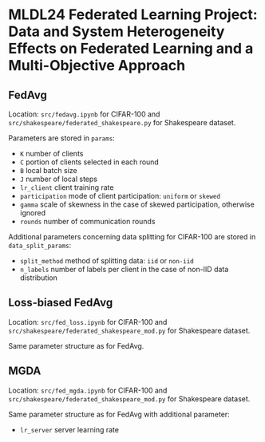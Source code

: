 # MLDL24 Federated Learning Project: Data and System Heterogeneity Effects on Federated Learning and a Multi-Objective Approach

## FedAvg
Location: `src/fedavg.ipynb` for CIFAR-100 and `src/shakespeare/federated_shakespeare.py` for Shakespeare dataset.

Parameters are stored in `params`:
- `K` number of clients
- `C` portion of clients selected in each round
- `B` local batch size
- `J` number of local steps
- `lr_client` client training rate
- `participation` mode of client participation: `uniform` or `skewed`
- `gamma` scale of skewness in the case of skewed participation, otherwise ignored
- `rounds` number of communication rounds

Additional parameters concerning data splitting for CIFAR-100 are stored in `data_split_params`:
- `split_method` method of splitting data: `iid` or `non-iid`
- `n_labels` number of labels per client in the case of non-IID data distribution


## Loss-biased FedAvg
Location: `src/fed_loss.ipynb` for CIFAR-100 and `src/shakespeare/federated_shakespeare_mod.py` for Shakespeare dataset.

Same parameter structure as for FedAvg.

## MGDA 
Location: `src/fed_mgda.ipynb` for CIFAR-100 and `src/shakespeare/federated_shakespeare_mod.py` for Shakespeare dataset.

Same parameter structure as for FedAvg with additional parameter:
- `lr_server` server learning rate

